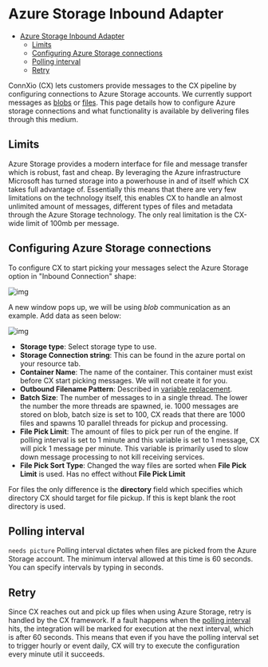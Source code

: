 # Azure Storage Inbound Adapter

- [Azure Storage Inbound Adapter](#azure-storage-inbound-adapter)
  - [Limits](#limits)
  - [Configuring Azure Storage connections](#configuring-azure-storage-connections)
  - [Polling interval](#polling-interval)
  - [Retry](#retry)

ConnXio (CX) lets customers provide messages to the CX pipeline by configuring connections to Azure Storage accounts. We currently support messages as [blobs](https://azure.microsoft.com/en-us/services/storage/blobs/) or [files](https://docs.microsoft.com/en-us/azure/storage/files/storage-how-to-create-file-share?tabs=azure-portal). This page details how to configure Azure storage connections and what functionality is available by delivering files through this medium.

## Limits

Azure Storage provides a modern interface for file and message transfer which is robust, fast and cheap. By leveraging the Azure infrastructure Microsoft has turned storage into a powerhouse in and of itself which CX takes full advantage of. Essentially this means that there are very few limitations on the technology itself, this enables CX to handle an almost unlimited amount of messages, different types of files and metadata through the Azure Storage technology. The only real limitation is the CX-wide limit of 100mb per message.

## Configuring Azure Storage connections

To configure CX to start picking your messages select the Azure Storage option in "Inbound Connection" shape:

![img](https://cmhpictsa.blob.core.windows.net/pictures/Azure%20storage%20menu.png?sv=2020-04-08&st=2021-10-27T11%3A56%3A53Z&se=2040-10-28T12%3A56%3A00Z&sr=b&sp=r&sig=S%2FltUS0elTLePVt5Aq536uNkr7Pa9XcY8ovTFJLUhmc%3D)

A new window pops up, we will be using *blob* communication as an example. Add data as seen below:

![img](https://cmhpictsa.blob.core.windows.net/pictures/Azure%20storage%20blob%20configuration.png?sv=2020-04-08&st=2021-10-27T12%3A07%3A02Z&se=2040-10-28T13%3A07%3A00Z&sr=b&sp=r&sig=QQP%2FU0qUaeshk8VAgNC8E2SyTsHKnj%2B8hBLBWCzdkqs%3D)

- **Storage type**: Select storage type to use.
- **Storage Connection string**: This can be found in the azure portal on your resource tab.
- **Container Name**: The name of the container. This container must exist before CX start picking messages. We will not create it for you.
- **Outbound Filename Pattern**: Described in [variable replacement](/Transformation/Variable%20Replacement.md).
- **Batch Size**: The number of messages to in a single thread. The lower the number the more threads are spawned, ie. 1000 messages are stored on blob, batch size is set to 100, CX reads that there are 1000 files and spawns 10 parallel threads for pickup and processing.
- **File Pick Limit**: The amount of files to pick per run of the engine. If polling interval is set to 1 minute and this variable is set to 1 message, CX will pick 1 message per minute. This variable is primarily used to slow down message processing to not kill receiving services.
- **File Pick Sort Type**: Changed the way files are sorted when **File Pick Limit** is used. Has no effect without **File Pick Limit**

For files the only difference is the **directory** field which specifies which directory CX should target for file pickup. If this is kept blank the root directory is used.

## Polling interval

`needs picture`
Polling interval dictates when files are picked from the Azure Storage account. The minimum interval allowed at this time is 60 seconds. You can specify intervals by typing in seconds.

## Retry

Since CX reaches out and pick up files when using Azure Storage, retry is handled by the CX framework. If a fault happens when the [polling interval](#polling-interval) hits, the integration will be marked for execution at the next interval, which is after 60 seconds. This means that even if you have the polling interval set to trigger hourly or event daily, CX will try to execute the configuration every minute util it succeeds.
